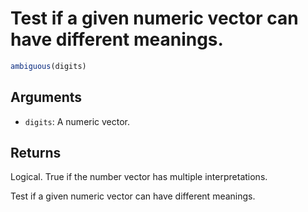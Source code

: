 # Test if a given numeric vector can have different meanings.

```r
ambiguous(digits)
```

## Arguments

- `digits`: A numeric vector.

## Returns

Logical. True if the number vector has multiple interpretations.

Test if a given numeric vector can have different meanings.
